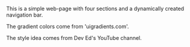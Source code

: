
This is a simple web-page with four sections and a dynamically created navigation bar.

The gradient colors come from 'uigradients.com'.

The style idea comes from Dev Ed's YouTube channel.
